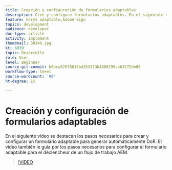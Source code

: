 ```yaml
---
title: Creación y configuración de formularios adaptables
description: Cree y configure formularios adaptables. En el siguiente vídeo se destacan los pasos necesarios para crear y configurar un formulario adaptable para generar automáticamente DoR. El vídeo también le guía por los pasos necesarios para configurar el formulario adaptable para el déclencheur de un flujo de trabajo AEM.
feature: Forms adaptable,Adobe Sign
topics: development
audience: developer
doc-type: article
activity: implement
thumbnail: 38348.jpg
kt: 6039
topic: Desarrollo
role: User
level: Beginner
source-git-commit: b0bca57676813bd353213b4808f99c463272de85
workflow-type: tm+mt
source-wordcount: '90'
ht-degree: 1%

---
```


# Creación y configuración de formularios adaptables

En el siguiente vídeo se destacan los pasos necesarios para crear y configurar un formulario adaptable para generar automáticamente DoR. El vídeo también le guía por los pasos necesarios para configurar el formulario adaptable para el déclencheur de un flujo de trabajo AEM.

>[!VIDEO](https://video.tv.adobe.com/v/38348/?quality=9&learn=on)


